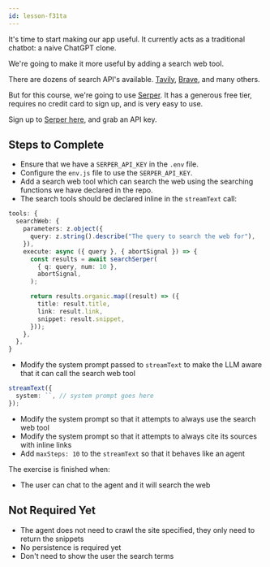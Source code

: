 ```yaml
---
id: lesson-f31ta
---
```


It's time to start making our app useful. It currently acts as a traditional chatbot: a naive ChatGPT clone.

We're going to make it more useful by adding a search web tool.

There are dozens of search API's available. [Tavily](https://tavily.com/), [Brave](https://brave.com/search/api/), and many others.

But for this course, we're going to use [Serper](https://serper.dev/). It has a generous free tier, requires no credit card to sign up, and is very easy to use.

Sign up to [Serper here](https://serper.dev/signup), and grab an API key.

## Steps to Complete

- Ensure that we have a `SERPER_API_KEY` in the `.env` file.
- Configure the `env.js` file to use the `SERPER_API_KEY`.
- Add a search web tool which can search the web using the searching functions we have declared in the repo.
- The search tools should be declared inline in the `streamText` call:

```ts
tools: {
  searchWeb: {
    parameters: z.object({
      query: z.string().describe("The query to search the web for"),
    }),
    execute: async ({ query }, { abortSignal }) => {
      const results = await searchSerper(
        { q: query, num: 10 },
        abortSignal,
      );

      return results.organic.map((result) => ({
        title: result.title,
        link: result.link,
        snippet: result.snippet,
      }));
    },
  },
}
```

- Modify the system prompt passed to `streamText` to make the LLM aware that it can call the search web tool

```ts
streamText({
  system: ``, // system prompt goes here
});
```

- Modify the system prompt so that it attempts to always use the search web tool
- Modify the system prompt so that it attempts to always cite its sources with inline links
- Add `maxSteps: 10` to the `streamText` so that it behaves like an agent

The exercise is finished when:

- The user can chat to the agent and it will search the web

## Not Required Yet

- The agent does not need to crawl the site specified, they only need to return the snippets
- No persistence is required yet
- Don't need to show the user the search terms
